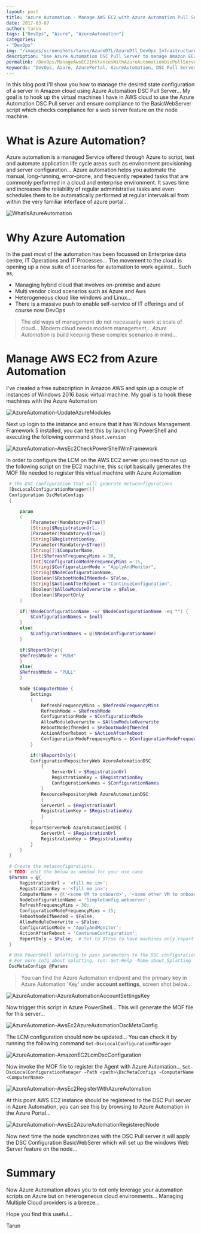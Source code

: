 ```yaml
---
layout: post
title: "Azure Automation - Manage AWS EC2 with Azure Automation Pull Server"
date: 2017-03-07
author: tarun
tags: ["DevOps", "Azure", "AzureAutomation"]
categories:
- "DevOps"
img: "/images/screenshots/tarun/AzureDTL/AzureDtl_DevOps_InfrastructureIsCode.png"
description: "Use Azure Automation DSC Pull Server to manage Amazon EC2 Instances"
permalink: /DevOps/ManageAwsEC2InstancesWithAzureAutomationDscPullServer
keywords: "DevOps, Azure, AzurePortal, AzureAutomation, DSC Pull Server, AWS EC2, PowerShell"
---
```


In this blog post I'll show you how to manage the desired state configuration of a server in Amazon cloud using Azure Automation DSC Pull Server... My goal is to hook up the virtual machines I have in AWS cloud to use the Azure Automation DSC Pull server and ensure compliance to the BasicWebServer script which checks compliance for a web server feature on the node machine.  
<!--more-->

# What is Azure Automation?
Azure automation is a managed Service offered through Azure to script, test and automate application life cycle areas such as environment provisioning and server configuration… Azure automation helps you automate the manual, long-running, error-prone, and frequently repeated tasks that are commonly performed in a cloud and enterprise environment. It saves time and increases the reliability of regular administrative tasks and even schedules them to be automatically performed at regular intervals all from within the very familiar interface of azure portal... 

![WhatIsAzureAutomation](/images/screenshots/tarun/AzureAutomation/WhatIsAzureAutomation.PNG)

# Why Azure Automation
In the past most of the automation has been focussed on Enterprise data centre, IT Operations and IT Processes… The movement to the cloud is opening up a new suite of scenarios for automation to work against… Such as,
- Managing hybrid cloud that involves on-premise and azure 
- Multi vendor cloud scenarios such as Azure and Aws
- Heterogeneous cloud like windows and Linux… 
- There is a massive push to enable self-service of IT offerings and of course now DevOps

> The old ways of management do not necessarily work at scale of cloud… Modern cloud needs modern management… *Azure Automation* is build keeping these complex scenarios in mind...

# Manage AWS EC2 from Azure Automation
I've created a free subscription in Amazon AWS and spin up a couple of instances of Windows 2016 basic virtual machine. My goal is to hook these machines with the Azure Automation 

![AzureAutomation-UpdateAzureModules](/images/screenshots/tarun/AzureAutomation/AwsEc2InstancesInAmazonConsole1.PNG) 

Next up login to the instance and ensure that it has Windows Management Framework 5 installed, you can test this by launching PowerShell and executing the following command `$host.version`

![AzureAutomation-AwsEc2CheckPowerShellWmFramework](/images/screenshots/tarun/AzureAutomation/AmazonEC2CheckWMF5Exists.PNG)

In order to configure the LCM on the AWS EC2 server you need to run up the following script on the EC2 machine, this script basically generates the MOF file needed to register this virtual machine with Azure Automation

``` PowerShell
 # The DSC configuration that will generate metaconfigurations
 [DscLocalConfigurationManager()]
 Configuration DscMetaConfigs
 {

     param
     (
         [Parameter(Mandatory=$True)]
         [String]$RegistrationUrl,
         [Parameter(Mandatory=$True)]
         [String]$RegistrationKey,
         [Parameter(Mandatory=$True)]
         [String[]]$ComputerName,
         [Int]$RefreshFrequencyMins = 30,
         [Int]$ConfigurationModeFrequencyMins = 15,
         [String]$ConfigurationMode = "ApplyAndMonitor",
         [String]$NodeConfigurationName,
         [Boolean]$RebootNodeIfNeeded= $False,
         [String]$ActionAfterReboot = "ContinueConfiguration",
         [Boolean]$AllowModuleOverwrite = $False,
         [Boolean]$ReportOnly
     )

     if(!$NodeConfigurationName -or $NodeConfigurationName -eq "") {
         $ConfigurationNames = $null
     }
     else{
         $ConfigurationNames = @($NodeConfigurationName)
     }

     if($ReportOnly){
     $RefreshMode = "PUSH"
     }
     else{
     $RefreshMode = "PULL"
     }

     Node $ComputerName {
         Settings
         {
             RefreshFrequencyMins = $RefreshFrequencyMins
             RefreshMode = $RefreshMode
             ConfigurationMode = $ConfigurationMode
             AllowModuleOverwrite = $AllowModuleOverwrite
             RebootNodeIfNeeded = $RebootNodeIfNeeded
             ActionAfterReboot = $ActionAfterReboot
             ConfigurationModeFrequencyMins = $ConfigurationModeFrequencyMins
         }

         if(!$ReportOnly){
         ConfigurationRepositoryWeb AzureAutomationDSC
             {
                 ServerUrl = $RegistrationUrl
                 RegistrationKey = $RegistrationKey
                 ConfigurationNames = $ConfigurationNames
             }
             ResourceRepositoryWeb AzureAutomationDSC
             {
             ServerUrl = $RegistrationUrl
             RegistrationKey = $RegistrationKey
             }
         }
         ReportServerWeb AzureAutomationDSC {
             ServerUrl = $RegistrationUrl
             RegistrationKey = $RegistrationKey
         }
     }
 }

 # Create the metaconfigurations
 # TODO: edit the below as needed for your use case
 $Params = @{
     RegistrationUrl = '<fill me in>';
     RegistrationKey = '<fill me in>';
     ComputerName = @('<some VM to onboard>', '<some other VM to onboard>');
     NodeConfigurationName = 'SimpleConfig.webserver';
     RefreshFrequencyMins = 30;
     ConfigurationModeFrequencyMins = 15;
     RebootNodeIfNeeded = $False;
     AllowModuleOverwrite = $False;
     ConfigurationMode = 'ApplyAndMonitor';
     ActionAfterReboot = 'ContinueConfiguration';
     ReportOnly = $False;  # Set to $True to have machines only report to AA DSC but not pull from it
 }

 # Use PowerShell splatting to pass parameters to the DSC configuration being invoked
 # For more info about splatting, run: Get-Help -Name about_Splatting
 DscMetaConfigs @Params
```

> You can find the Azure Automation endpoint and the primary key in Azure Automation 'Key' under __account settings__, screen shot below...

![AzureAutomation-AzureAutomationAccountSettingsKey](/images/screenshots/tarun/AzureAutomation/AzureAutomationAccountSettingsKey.PNG)

Now trigger this script in Azure PowerShell... This will generate the MOF file for this server...

![AzureAutomation-AwsEc2AzureAutomationDscMetaConfig](/images/screenshots/tarun/AzureAutomation/AwsEc2AzureAutomationDscMetaConfig.PNG)

The LCM configuration should now be updated... You can check it by running the following command `Get-DscLocalConfigurationManager`

![AzureAutomation-AmazonEC2LcmDscConfiguration](/images/screenshots/tarun/AzureAutomation/AmazonEC2LcmDscConfiguration.PNG)

Now invoke the MOF file to register the Agent with Azure Automation... `Set-DscLocalConfigurationManager -Path <path>\DscMetaConfigs -ComputerName <ComputerName>`

![AzureAutomation-AwsEc2RegisterWithAzureAutomation](/images/screenshots/tarun/AzureAutomation/AwsEc2RegisterWithAzureAutomation.PNG)

At this point AWS EC2 instance should be registered to the DSC Pull server in Azure Automation, you can see this by browsing to Azure Automation in the Azure Portal...

![AzureAutomation-AwsEc2AzureAutomationRegisteredNode](/images/screenshots/tarun/AzureAutomation/AwsEc2AzureAutomationRegisteredNode.PNG)

Now next time the node synchronizes with the DSC Pull server it will apply the DSC Configuration BasicWebSerer which will set up the windows Web Server feature on the node... 

# Summary

Now Azure Automation allows you to not only leverage your automation scripts on Azure but on heterogeneous cloud environments... Managing Multiple Cloud providers is a breeze... 

Hope you find this useful... 

Tarun 




